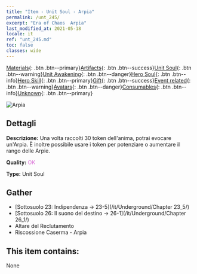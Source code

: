 ```yaml
---
title: "Item - Unit Soul - Arpia"
permalink: /unt_245/
excerpt: "Era of Chaos  Arpia"
last_modified_at: 2021-05-18
locale: it
ref: "unt_245.md"
toc: false
classes: wide
---
```

 [Materials](/ItemsIT/){: .btn .btn--primary}[Artifacts](/ItemsIT/Artifacts/){: .btn .btn--success}[Unit Soul](/ItemsIT/UnitSoul/){: .btn .btn--warning}[Unit Awakening](/ItemsIT/UnitAwakening/){: .btn .btn--danger}[Hero Soul](/ItemsIT/HeroSoul/){: .btn .btn--info}[Hero Skill](/ItemsIT/HeroSkill/){: .btn .btn--primary}[Gift](/ItemsIT/Gift/){: .btn .btn--success}[Event related](/ItemsIT/Events/){: .btn .btn--warning}[Avatars](/ItemsIT/Avatars/){: .btn .btn--danger}[Consumables](/ItemsIT/Consumables/){: .btn .btn--info}[Unknown](/ItemsIT/Unknown/){: .btn .btn--primary}

 ![Arpia](/images/u/ti_yingshenren.jpg)

## Dettagli
 **Descrizione:** Una volta raccolti 30 token dell'anima, potrai evocare un'Arpia. È inoltre possibile usare i token per potenziare o aumentare il rango delle Arpie.

 **Quality:** <span style="color: #DA70D6">OK</span>

 **Type:** Unit Soul

## Gather

*    [Sottosuolo 23: Indipendenza -> 23-5](/it/Underground/Chapter 23_5/) 
*    [Sottosuolo 26: Il suono del destino -> 26-1](/it/Underground/Chapter 26_1/) 
*    Altare del Reclutamento 
*    Riscossione Caserma - Arpia 

## This item contains:

  None

